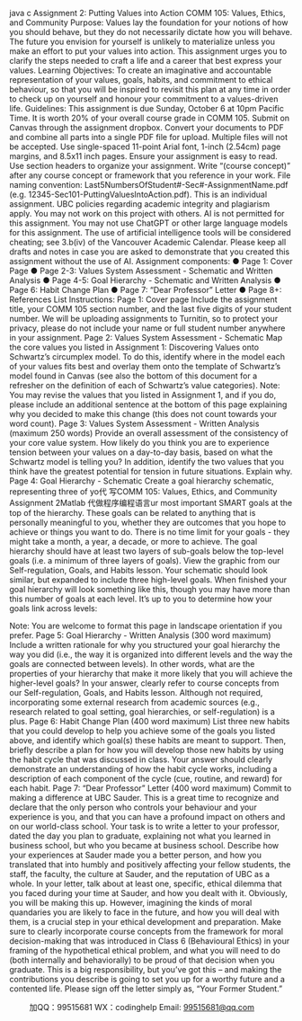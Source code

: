 java c
Assignment 2: Putting Values into Action
COMM 105: Values, Ethics, and Community
Purpose:
Values lay the foundation for your notions of how you should behave, but they do not necessarily dictate how you will behave. The future you envision for yourself is unlikely to materialize unless you make an effort to put your values into action. This assignment urges you to clarify the steps needed to craft a life and a career that best express your values.
Learning Objectives:
To create an imaginative and accountable representation of your values, goals, habits, and commitment to ethical behaviour, so that you will be inspired to revisit this plan at any time in order to check up on yourself and honour your commitment to a values-driven life.
Guidelines:
This assignment is due Sunday, October 6 at 10pm Pacific Time.
It is worth 20% of your overall course grade in COMM 105.
Submit on Canvas through the assignment dropbox. Convert your documents to PDF and combine all parts into a single PDF file for upload. Multiple files will not be accepted.
Use single-spaced 11-point Arial font, 1-inch (2.54cm) page margins, and 8.5x11 inch pages. Ensure your assignment is easy to read. Use section headers to organize your assignment. Write “(course concept)” after any course concept or framework that you reference in your work.
File naming convention: Last5NumbersOfStudent#-Sec#-AssignmentName.pdf (e.g. 12345-Sec101-PuttingValuesIntoAction.pdf).
This is an individual assignment. UBC policies regarding academic integrity and plagiarism apply. You may not work on this project with others.
AI is not permitted for this assignment. You may not use ChatGPT or other large language models for this assignment. The use of artificial intelligence tools will be considered cheating; see 3.b(iv) of the Vancouver Academic Calendar. Please keep all drafts and notes in case you are asked to demonstrate that you created this assignment without the use of AI.
Assignment components:
● Page 1: Cover Page
● Page 2-3: Values System Assessment - Schematic and Written Analysis
● Page 4-5: Goal Hierarchy - Schematic and Written Analysis
● Page 6: Habit Change Plan
● Page 7: “Dear Professor” Letter
● Page 8+: References List
Instructions:
Page 1: Cover page
Include the assignment title, your COMM 105 section number, and the last five digits of your student number. We will be uploading assignments to Turnitin, so to protect your privacy, please do not include your name or full student number anywhere in your assignment.
Page 2: Values System Assessment - Schematic
Map the core values you listed in Assignment 1: Discovering Values onto Schwartz’s circumplex model. To do this, identify where in the model each of your values fits best and overlay them onto the template of Schwartz’s model found in Canvas (see also the bottom of this document for a refresher on the definition of each of Schwartz’s value categories).
Note: You may revise the values that you listed in Assignment 1, and if you do, please include an additional sentence at the bottom of this page explaining why you decided to make this change (this does not count towards your word count).
Page 3: Values System Assessment - Written Analysis (maximum 250 words)
Provide an overall assessment of the consistency of your core value system. How likely do you think you are to experience tension between your values on a day-to-day basis, based on what the Schwartz model is telling you? In addition, identify the two values that you think have the greatest potential for tension in future situations. Explain why.
Page 4: Goal Hierarchy - Schematic
Create a goal hierarchy schematic, representing three of yo代 写COMM 105: Values, Ethics, and Community Assignment 2Matlab
代做程序编程语言ur most important SMART goals at the top of the hierarchy. These goals can be related to anything that is personally meaningful to you, whether they are outcomes that you hope to achieve or things you want to do. There is no time limit for your goals - they might take a month, a year, a decade, or more to achieve.
The goal hierarchy should have at least two layers of sub-goals below the top-level goals (i.e. a minimum of three layers of goals). View the graphic from our Self-regulation, Goals, and Habits lesson. Your schematic should look similar, but expanded to include three high-level goals.
When finished your goal hierarchy will look something like this, though you may have more than this number of goals at each level. It’s up to you to determine how your goals link across levels:

Note: You are welcome to format this page in landscape orientation if you prefer.
Page 5: Goal Hierarchy - Written Analysis (300 word maximum)
Include a written rationale for why you structured your goal hierarchy the way you did (i.e., the way it is organized into different levels and the way the goals are connected between levels).
In other words, what are the properties of your hierarchy that make it more likely that you will achieve the higher-level goals? In your answer, clearly refer to course concepts from our Self-regulation, Goals, and Habits lesson. Although not required, incorporating some external research from academic sources (e.g., research related to goal setting, goal hierarchies, or self-regulation) is a plus.
Page 6: Habit Change Plan (400 word maximum)
List three new habits that you could develop to help you achieve some of the goals you listed above, and identify which goal(s) these habits are meant to support. Then, briefly describe a plan for how you will develop those new habits by using the habit cycle that was discussed in class.
Your answer should clearly demonstrate an understanding of how the habit cycle works, including a description of each component of the cycle (cue, routine, and reward) for each habit.
Page 7: “Dear Professor” Letter (400 word maximum)
Commit to making a difference at UBC Sauder. This is a great time to recognize and declare that the only person who controls your behaviour and your experience is you, and that you can have a profound impact on others and on our world-class school.
Your task is to write a letter to your professor, dated the day you plan to graduate, explaining not what you learned in business school, but who you became at business school. Describe how your experiences at Sauder made you a better person, and how you translated that into humbly and positively affecting your fellow students, the staff, the faculty, the culture at Sauder, and the reputation of UBC as a whole.
In your letter, talk about at least one, specific, ethical dilemma that you faced during your time at Sauder, and how you dealt with it. Obviously, you will be making this up. However, imagining the kinds of moral quandaries you are likely to face in the future, and how you will deal with them, is a crucial step in your ethical development and preparation. Make sure to clearly incorporate course concepts from the framework for moral decision-making that was introduced in Class 6 (Behavioural Ethics) in your framing of the hypothetical ethical problem, and what you will need to do (both internally and behaviorally) to be proud of that decision when you graduate.
This is a big responsibility, but you’ve got this – and making the contributions you describe is going to set you up for a worthy future and a contented life. Please sign off the letter simply as, “Your Former Student.”





         
加QQ：99515681  WX：codinghelp  Email: 99515681@qq.com
